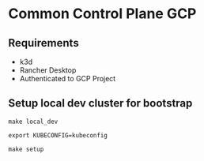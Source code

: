 
# Common Control Plane GCP
## Requirements
* k3d
* Rancher Desktop
* Authenticated to GCP Project

## Setup local dev cluster for bootstrap
```
make local_dev
```
```
export KUBECONFIG=kubeconfig
```
```
make setup
```
